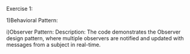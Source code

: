 Exercise 1:

1)Behavioral Pattern:

i)Observer Pattern:
  Description: The code demonstrates the Observer design pattern, where multiple observers are notified and updated with messages from a subject in real-time.
  
